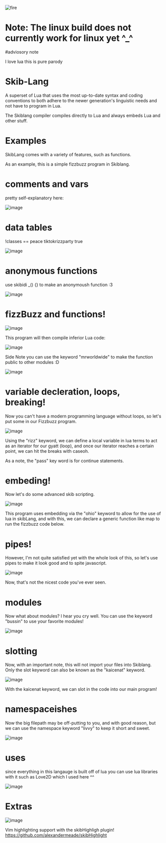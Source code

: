 
![fire](https://github.com/AlexanderMeade/Skib-Lang/assets/128431625/d0e0aab8-c12c-47ac-97af-dd8439e9f9cb)
# Note: The linux build does not currently work for linux yet ^_^

#adviosory note

I love lua this is pure parody 

# Skib-Lang
A superset of Lua that uses the most up-to-date syntax and coding conventions to both adhere to the newer generation's linguistic needs and not have to program in Lua.

The Skiblang compiler compiles directly to Lua and always embeds Lua and other stuff.

# Examples

SkibLang comes with a variety of features, such as functions.

As an example, this is a simple fizzbuzz program in Skiblang.

# comments and vars

pretty self-explanatory here:

![image](https://github.com/AlexanderMeade/Skib-Lang/assets/128431625/1ddedc88-d8e2-46f7-9f0d-5544930e7336)

# data tables

!classes == peace tiktokrizzparty true

![image](https://github.com/AlexanderMeade/Skib-Lang/assets/128431625/4f700409-37ad-4761-a28e-ed7508a881bc)


# anonymous functions

use skibidi _() {} to make an anonymoush function :3

![image](https://github.com/AlexanderMeade/Skib-Lang/assets/128431625/cc3f355a-8ff9-4854-ba18-37ec6736ad37)

# fizzBuzz and functions!

![image](https://github.com/AlexanderMeade/Skib-Lang/assets/128431625/316a0be8-bcf3-4d49-bb9e-710cd72acb6f)



This program will then compile inferior Lua code: 

![image](https://github.com/AlexanderMeade/Skib-Lang/assets/128431625/9797cdab-6d73-4c52-9311-acfea5f13c6a)

Side Note you can use the keyword "mrworldwide" to make the function public to other modules :D

![image](https://github.com/AlexanderMeade/Skib-Lang/assets/128431625/da21b2e9-c285-41b8-8edb-b11958c89ae2)

# variable decleration, loops, breaking!


Now you can't have a modern programming language without loops, so let's put some in our Fizzbuzz program.

![image](https://github.com/AlexanderMeade/Skib-Lang/assets/128431625/b07ebac9-c91d-4684-babf-5723fc576ac5)

Using the "rizz" keyword, we can define a local variable in lua terms to act as an iterator for our gyatt (loop), and once our iterator reaches a certain point, we can hit the breaks with caseoh.

As a note, the "pass" key word is for continue statements.

# embeding!

Now let's do some advanced skib scripting.

![image](https://github.com/AlexanderMeade/Skib-Lang/assets/128431625/e51c2989-b7b9-4667-bd2b-553a572dd869)

This program uses embedding via the "ohio" keyword to allow for the use of lua in skibLang, and with this, we can declare a generic function like map to run the fizzbuzz code below.

# pipes!

However, I'm not quite satisfied yet with the whole look of this, so let's use pipes to make it look good and to spite javascript. 

![image](https://github.com/AlexanderMeade/Skib-Lang/assets/128431625/cb842e7c-35fd-45f0-8001-6ca974db7d30)

Now, that's not the nicest code you've ever seen.

# modules

Now what about modules? I hear you cry well. You can use the keyword "bussin" to use your favorite modules!

![image](https://github.com/AlexanderMeade/Skib-Lang/assets/128431625/edaf3573-c6b7-44de-bf8d-fc64dcdefb03)

# slotting

Now, with an important note, this will not import your files into Skiblang. Only the slot keyword can also be known as the "kaicenat" keyword.

![image](https://github.com/AlexanderMeade/Skib-Lang/assets/128431625/3d8aa65f-2425-4fd1-b959-2f0063afaaaf)

With the kaicenat keyword, we can slot in the code into our main program!

# namespaceishes

Now the big filepath may be off-putting to you, and with good reason, but we can use the namespace keyword "livvy" to keep it short and sweet.


![image](https://github.com/AlexanderMeade/Skib-Lang/assets/128431625/d712cd53-67e9-4478-8ce6-fce389556286)





# uses

since everything in this langauge is built off of lua you can use lua libraries with it such as Love2D which I used here ^^


![image](https://github.com/AlexanderMeade/Skib-Lang/assets/128431625/d3ba7b83-abb1-4491-b1a8-3fc7f29595fc)


# Extras

![image](https://github.com/alexandermeade/Skib-Lang/assets/128431625/3b470d26-7c97-4175-b5d4-5427092fe526)


Vim highlighting support with the skibHighligh plugin! https://github.com/alexandermeade/skibHighlight
